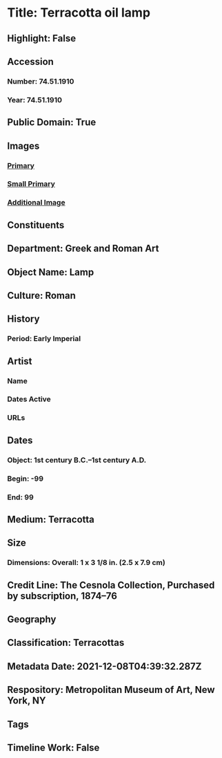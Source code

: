 # Title: Terracotta oil lamp
## Highlight: False
## Accession
### Number: 74.51.1910
### Year: 74.51.1910
## Public Domain: True
## Images
### [Primary](https://images.metmuseum.org/CRDImages/gr/original/DP-22527-047.jpg)
### [Small Primary](https://images.metmuseum.org/CRDImages/gr/web-large/DP-22527-047.jpg)
### [Additional Image](https://images.metmuseum.org/CRDImages/gr/original/DP666.jpg)
## Constituents
## Department: Greek and Roman Art
## Object Name: Lamp
## Culture: Roman
## History
### Period: Early Imperial
## Artist
### Name
### Dates Active
### URLs
## Dates
### Object: 1st century B.C.–1st century A.D.
### Begin: -99
### End: 99
## Medium: Terracotta
## Size
### Dimensions: Overall: 1 x 3 1/8 in. (2.5 x 7.9 cm)
## Credit Line: The Cesnola Collection, Purchased by subscription, 1874–76
## Geography
## Classification: Terracottas
## Metadata Date: 2021-12-08T04:39:32.287Z
## Respository: Metropolitan Museum of Art, New York, NY
## Tags
## Timeline Work: False